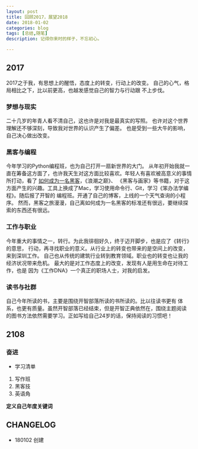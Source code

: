 ```yaml
---
layout: post
title: 回顾2017，展望2018
date: 2018-01-02
categories: blog
tags: [总结,随笔]
description: 记得你来时的样子，不忘初心。

---
```


## 2017

2017之于我，有思想上的醒悟，态度上的转变，行动上的改变。
自己的心气，格局相比之下，比以前更高，也越发感觉自己的智力与行动跟
不上步伐。


### 梦想与现实

二十几岁的年青人看不清自己，这也许是对我是最真实的写照。
也许对这个世界理解还不够深刻，导致我对世界的认识产生了偏差。
也是受到一些大牛的影响，自己决心做出改变。

### 黑客与编程

今年学习的Python编程班，也为自己打开一扇新世界的大门。
从年初开始我就一直在筹备这方面了，也许我天生对这方面比较喜欢。年轻人有喜欢被高意义的事情所打动，看了
[如何成为一名黑客](http://translations.readthedocs.io/en/latest/hacker_howto.html)，《浪潮之巅》、
《黑客与画家》等书籍，对于这方面产生的兴趣。工具上换成了Mac，学习使用命令行、Git，学习《笨办法学编程》。随后报了开智的
编程班。开通了自己的博客，上线的一个天气查询的小程序。
然而，黑客之旅漫漫，自己离如何成为一名黑客的标准还有很远，要继续探索的东西还有很远。



### 工作与职业

今年重大的事情之一，转行。为此我徘徊好久，终于迈开脚步，也是应了《转行》的意思，
行动，再寻找职业的意义。从行业上的转变也带来的是空间上的改变，来到深圳工作。
自己也从传统的建筑行业转到教育领域。职业也的转变也让我的经济状况带来危机。
最大的是对工作态度上的改变，发现有人是用生命在对待工作，也是
因为《工作DNA》一个真正的职场人士，对我的启发。



### 读书与社群

自己今年所读的书，主要是围绕开智部落所读的书所读的。比以往读书更有
体系，也更有质量。虽然开智部落已经结束，但是开智正典依然在，围绕主题阅读
的图书方法依然需要学习。正如写给自己24岁的话，保持阅读的习惯吧！



## 2108

### 奋进
- 学习清单

1. 写作班
2. 黑客技
3. 英语角

**定义自己年度关键词**



## CHANGELOG
- 180102 创建












